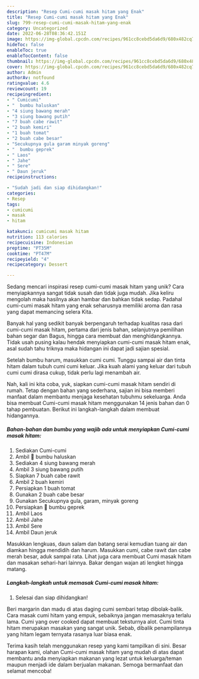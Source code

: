 ```yaml
---
description: "Resep Cumi-cumi masak hitam yang Enak"
title: "Resep Cumi-cumi masak hitam yang Enak"
slug: 799-resep-cumi-cumi-masak-hitam-yang-enak
category: Uncategorized
date: 2022-06-28T08:36:42.151Z
image: https://img-global.cpcdn.com/recipes/961cc8cebd5da6d9/680x482cq70/cumi-cumi-masak-hitam-foto-resep-utama.jpg
hideToc: false
enableToc: true
enableTocContent: false
thumbnail: https://img-global.cpcdn.com/recipes/961cc8cebd5da6d9/680x482cq70/cumi-cumi-masak-hitam-foto-resep-utama.jpg
cover: https://img-global.cpcdn.com/recipes/961cc8cebd5da6d9/680x482cq70/cumi-cumi-masak-hitam-foto-resep-utama.jpg
author: Admin
authorAv: notfound
ratingvalue: 4.6
reviewcount: 19
recipeingredient:
- " Cumicumi"
- "  bumbu haluskan"
- "4 siung bawang merah"
- "3 siung bawang putih"
- "7 buah cabe rawit"
- "2 buah kemiri"
- "1 buah tomat"
- "2 buah cabe besar"
- "Secukupnya gula garam minyak goreng"
- "  bumbu geprek"
- " Laos"
- " Jahe"
- " Sere"
- " Daun jeruk"
recipeinstructions:

- "Sudah jadi dan siap dihidangkan!"
categories:
- Resep
tags:
- cumicumi
- masak
- hitam

katakunci: cumicumi masak hitam 
nutrition: 113 calories
recipecuisine: Indonesian
preptime: "PT35M"
cooktime: "PT47M"
recipeyield: "4"
recipecategory: Dessert

---
```





Sedang mencari inspirasi resep cumi-cumi masak hitam yang unik? Cara menyiapkannya sangat tidak susah dan tidak juga mudah. Jika keliru mengolah maka hasilnya akan hambar dan bahkan tidak sedap. Padahal cumi-cumi masak hitam yang enak seharusnya memiliki aroma dan rasa yang dapat memancing selera Kita.





Banyak hal yang sedikit banyak berpengaruh terhadap kualitas rasa dari cumi-cumi masak hitam, pertama dari jenis bahan, selanjutnya pemilihan bahan segar dan Bagus, hingga cara membuat dan menghidangkannya. Tidak usah pusing kalau hendak menyiapkan cumi-cumi masak hitam enak,      asal sudah tahu triknya maka hidangan ini dapat jadi sajian spesial.














Setelah bumbu harum, masukkan cumi cumi. Tunggu sampai air dan tinta hitam dalam tubuh cumi cumi keluar. Jika kuah alami yang keluar dari tubuh cumi cumi dirasa cukup, tidak perlu lagi menambah air.






Nah, kali ini kita coba, yuk, siapkan cumi-cumi masak hitam sendiri di rumah. Tetap dengan bahan yang sederhana, sajian ini bisa memberi manfaat dalam membantu menjaga kesehatan tubuhmu sekeluarga. Anda bisa membuat Cumi-cumi masak hitam menggunakan 14 jenis bahan dan 0 tahap pembuatan. Berikut ini langkah-langkah dalam membuat hidangannya.

<!--inarticleads1-->

##### Bahan-bahan dan bumbu yang wajib ada untuk menyiapkan Cumi-cumi masak hitam:

1. Sediakan  Cumi-cumi
1. Ambil  🦑 bumbu haluskan
1. Sediakan 4 siung bawang merah
1. Ambil 3 siung bawang putih
1. Siapkan 7 buah cabe rawit
1. Ambil 2 buah kemiri
1. Persiapkan 1 buah tomat
1. Gunakan 2 buah cabe besar
1. Gunakan Secukupnya gula, garam, minyak goreng
1. Persiapkan  🦑 bumbu geprek
1. Ambil  Laos
1. Ambil  Jahe
1. Ambil  Sere
1. Ambil  Daun jeruk


Masukkan lengkuas, daun salam dan batang serai kemudian tuang air dan diamkan hingga mendidih dan harum. Masukkan cumi, cabe rawit dan cabe merah besar, aduk sampai rata. Lihat juga cara membuat Cumi masak hitam dan masakan sehari-hari lainnya. Bakar dengan wajan ati lengket hingga matang. 

<!--inarticleads2-->

##### Langkah-langkah untuk memasak Cumi-cumi masak hitam:


1. Selesai dan siap dihidangkan!

Beri margarin dan madu di atas daging cumi sembari tetap dibolak-balik. Cara masak cumi hitam yang empuk, sebaiknya jangan memasaknya terlalu lama. Cumi yang over cooked dapat membuat teksturnya alot. Cumi tinta hitam merupakan masakan yang sangat unik. Sebab, dibalik penampilannya yang hitam legam ternyata rasanya luar biasa enak. 

Terima kasih telah menggunakan resep yang kami tampilkan di sini. Besar harapan kami, olahan Cumi-cumi masak hitam yang mudah di atas dapat membantu anda menyiapkan makanan yang lezat untuk keluarga/teman maupun menjadi ide dalam berjualan makanan. Semoga bermanfaat dan selamat mencoba!
